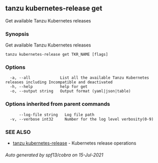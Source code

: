 ## tanzu kubernetes-release get

Get available Tanzu Kubernetes releases

### Synopsis

Get available Tanzu Kubernetes releases

```
tanzu kubernetes-release get TKR_NAME [flags]
```

### Options

```
  -a, --all             List all the available Tanzu Kubernetes releases including Incompatible and deactivated
  -h, --help            help for get
  -o, --output string   Output format (yaml|json|table)
```

### Options inherited from parent commands

```
      --log-file string   Log file path
  -v, --verbose int32     Number for the log level verbosity(0-9)
```

### SEE ALSO

* [tanzu kubernetes-release](tanzu_kubernetes-release.md)     - Kubernetes release operations

###### Auto generated by spf13/cobra on 15-Jul-2021
